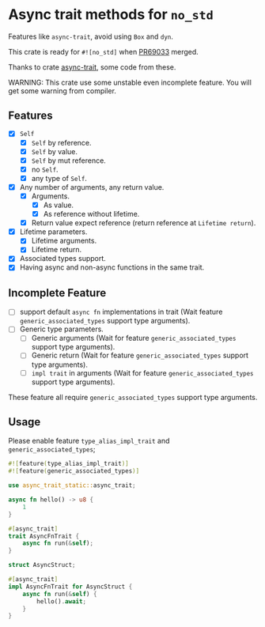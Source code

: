 # Async trait methods for `no_std`

Features like `async-trait`, avoid using `Box` and `dyn`.

This crate is ready for `#![no_std]` when [PR69033](https://github.com/rust-lang/rust/pull/69033) merged.

Thanks to crate [async-trait](https://github.com/dtolnay/async-trait), some code from these.

WARNING: This crate use some unstable even incomplete feature. You will get some warning from compiler.

## Features

- [X] `Self`
  - [X] `Self` by reference.
  - [X] `Self` by value.
  - [X] `Self` by mut reference.
  - [X] no `Self`.
  - [X] any type of `Self`.
- [X] Any number of arguments, any return value.
  - [X] Arguments.
    - [X] As value.
    - [X] As reference without lifetime.
  - [X] Return value expect reference (return reference at `Lifetime return`).
- [X] Lifetime parameters.
  - [X] Lifetime arguments.
  - [X] Lifetime return.
- [X] Associated types support.
- [X] Having async and non-async functions in the same trait.

## Incomplete Feature

- [ ] support default `async fn` implementations in trait (Wait feature `generic_associated_types` support type arguments).
- [ ] Generic type parameters.
  - [ ] Generic arguments (Wait for feature `generic_associated_types` support type arguments).
  - [ ] Generic return (Wait for feature `generic_associated_types` support type arguments).
  - [ ] `impl trait` in arguments (Wait for feature `generic_associated_types` support type arguments).

These feature all require `generic_associated_types` support type arguments.

## Usage

Please enable feature `type_alias_impl_trait` and `generic_associated_types`;

```rust
#![feature(type_alias_impl_trait)]
#![feature(generic_associated_types)]

use async_trait_static::async_trait;

async fn hello() -> u8 {
    1
}

#[async_trait]
trait AsyncFnTrait {
    async fn run(&self);
}

struct AsyncStruct;

#[async_trait]
impl AsyncFnTrait for AsyncStruct {
    async fn run(&self) {
        hello().await;
    }
}

```

